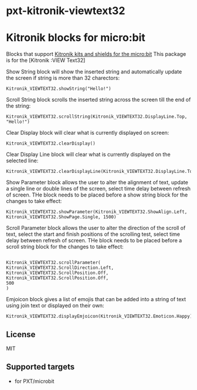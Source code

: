 # pxt-kitronik-viewtext32

# Kitronik blocks for micro:bit

Blocks that support [Kitronik kits and shields for the micro:bit](https://www.kitronik.co.uk/microbit.html)
This package is for the [Kitronik :VIEW Text32]

Show String block will show the inserted string and automatically update the screen if string is more than 32 charectors:
```blocks
Kitronik_VIEWTEXT32.showString("Hello!")
```

Scroll String block scrolls the inserted string across the screen till the end of the string:
```blocks
Kitronik_VIEWTEXT32.scrollString(Kitronik_VIEWTEXT32.DisplayLine.Top, "Hello!")

```

Clear Display block will clear what is currently displayed on screen:
```blocks
Kitronik_VIEWTEXT32.clearDisplay()

```

Clear Display Line block will clear what is currently displayed on the selected line:
```blocks
Kitronik_VIEWTEXT32.clearDisplayLine(Kitronik_VIEWTEXT32.DisplayLine.Top)
```

Show Parameter block allows the user to alter the alignment of text, update a single line or double lines of the screen, select time delay between refresh of screen. THe block needs to be placed before a show string block for the changes to take effect:
```blocks
Kitronik_VIEWTEXT32.showParameter(Kitronik_VIEWTEXT32.ShowAlign.Left, Kitronik_VIEWTEXT32.ShowPage.Single, 1500)
```

Scroll Parameter block allows the user to alter the direction of the scroll of text, select the start and finish positions of the scrolling test, select time delay between refresh of screen. THe block needs to be placed before a scroll string block for the changes to take effect:
```blocks

Kitronik_VIEWTEXT32.scrollParameter(
Kitronik_VIEWTEXT32.ScrollDirection.Left,
Kitronik_VIEWTEXT32.ScrollPosition.Off,
Kitronik_VIEWTEXT32.ScrollPosition.Off,
500
)
```

Emjoicon block gives a list of emojis that can be added into a string of text using join text or displayed on their own:
```blocks
Kitronik_VIEWTEXT32.displayEmjoicon(Kitronik_VIEWTEXT32.Emoticon.Happy)
```

## License

MIT

## Supported targets

* for PXT/microbit
